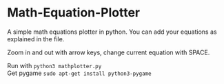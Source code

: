 # Math-Equation-Plotter
A simple math equations plotter in python. You can add your equations as explained in the file.

Zoom in and out with arrow keys, change current equation with SPACE.

Run with ```` python3 mathplotter.py ```` <br />
Get pygame ```` sudo apt-get install python3-pygame ````
